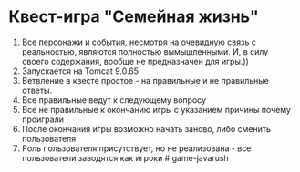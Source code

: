 # Квест-игра "Семейная жизнь"


1. Все персонажи и события, несмотря на очевидную связь с реальностью, являются полностью вымышленными.
   И, в силу своего содержания, вообще не предназначен для игры.))
2. Запускается на Tomcat 9.0.65
3. Ветвление в квесте простое - на правильные и не правильные ответы. 
4. Все правильные ведут к следующему вопросу
5. Все не правильные к окончанию игры с указанием причины почему проиграли
6. После окончания игры возможно начать заново, либо сменить пользователя
7. Роль пользователя присутствует, но не реализована - все пользователи заводятся как игроки
#   g a m e - j a v a r u s h  
 